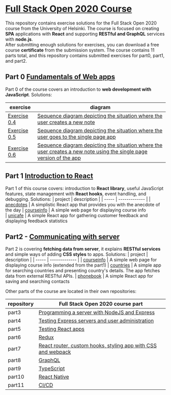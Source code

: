 # [Full Stack Open 2020 Course](https://fullstackopen.com/en)

This repository contains exercise solutions for the Full Stack Open 2020 course from the University of Helsinki.
The course is focused on creating **SPA** applications with **React** and supporting **RESTful and GraphQL** services with **node.js**.  
After submitting enough solutions for exercises, you can download a free course **certificate** from the submission system.
The course contains 11 parts total, and this repository contains submitted exercises for part0, part1, and part2.

## Part 0 [Fundamentals of Web apps](https://fullstackopen.com/en/part0)
Part 0 of the course covers an introduction to **web development with JavaScript**.
Solutions: 

| exercise | diagram |
| ----- | ------------- |
| [Exercise 0.4](https://fullstackopen.com/en/part0/fundamentals_of_web_apps#exercises-0-1-0-6) | [Sequence diagram depicting the situation where the user creates a new note](./0.4.png)
| [Exercise 0.5](https://fullstackopen.com/en/part0/fundamentals_of_web_apps#exercises-0-1-0-6) | [Sequence diagram depicting the situation where the user goes to the single page app ](./0.5.png)
| [Exercise 0.6](https://fullstackopen.com/en/part0/fundamentals_of_web_apps#exercises-0-1-0-6) | [Sequence diagram depicting the situation where the user creates a new note using the single page version of the app ](./0.6.png)

## Part 1 [Introduction to React](https://fullstackopen.com/en/part1)
Part 1 of this course covers: introduction to **React library**, useful JavaScript features, state management with **React hooks**, event handling, and debugging.
Solutions: 
| project | description |
| ----- | ------------- |
| [anecdotes](./part1/anecdotes) | A simplistic React app that provides you with the anecdote of the day 
| [courseinfo](./part1/courseinfo) | A simple web page for displaying course info  
| [unicafe](./part1/unicafe) | A simple React app for gathering customer feedback and displaying feedback statistics 

## Part2 - [Communicating with server](https://fullstackopen.com/en/part2)
Part 2 is covering **fetching data from server**, it explains **RESTful services** and simple ways of adding **CSS styles** to apps.
Solutions: 
| project | description |
| ----- | ------------- |
| [courseinfo](./part1/courseinfo) | A simple web page for displaying course info (extended from the part1) 
| [countries](./part2/countries) | A simple app for searching countries and presenting country's details. The app fetches data from external RESTful APIs. 
| [phonebook](./part2/phonebook) | A simple React app for saving and searching contacts 

Other parts of the course are located in their own repositories:

| repository | Full Stack Open 2020 course part |
| ----- | ---- |
| part3 | [Programming a server with NodeJS and Express](https://fullstackopen.com/en/part3) 
| part4 | [Testing Express servers and user administration](https://fullstackopen.com/en/part4) 
| part5 | [Testing React apps](https://fullstackopen.com/en/part5) 
| part6 | [Redux](https://fullstackopen.com/en/part6) 
| part7 | [React router, custom hooks, styling app with CSS and webpack](https://fullstackopen.com/en/part7) 
| part8 | [GraphQL](https://fullstackopen.com/en/part8) 
| part9 | [TypeScript](https://fullstackopen.com/en/part9) 
| part10 | [React Native](https://fullstackopen.com/en/part2)
| part11 | [CI/CD](https://fullstackopen.com/en/part2) 